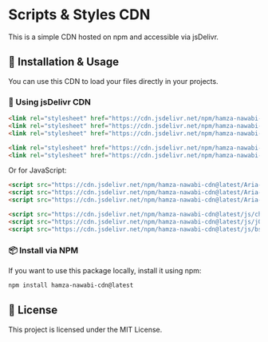 # Scripts & Styles CDN

This is a simple CDN hosted on npm and accessible via jsDelivr.

## 📌 Installation & Usage

You can use this CDN to load your files directly in your projects.

### 🔗 Using jsDelivr CDN
```html
<link rel="stylesheet" href="https://cdn.jsdelivr.net/npm/hamza-nawabi-cdn@latest/Aria-Delta/css/main.css">
<link rel="stylesheet" href="https://cdn.jsdelivr.net/npm/hamza-nawabi-cdn@latest/Aria-Delta/css/login.css">
<link rel="stylesheet" href="https://cdn.jsdelivr.net/npm/hamza-nawabi-cdn@latest/Aria-Delta/css/loading.css">

<link rel="stylesheet" href="https://cdn.jsdelivr.net/npm/hamza-nawabi-cdn@latest/css/animate.css">
<link rel="stylesheet" href="https://cdn.jsdelivr.net/npm/hamza-nawabi-cdn@latest/css/bs.min.css">
```

Or for JavaScript:
```html
<script src="https://cdn.jsdelivr.net/npm/hamza-nawabi-cdn@latest/Aria-Delta/js/load-page-dynamic.js"></script>
<script src="https://cdn.jsdelivr.net/npm/hamza-nawabi-cdn@latest/Aria-Delta/js/changeDirectionPage.js"></script>
<script src="https://cdn.jsdelivr.net/npm/hamza-nawabi-cdn@latest/Aria-Delta/js/script.js"></script>

<script src="https://cdn.jsdelivr.net/npm/hamza-nawabi-cdn@latest/js/chart.js"></script>
<script src="https://cdn.jsdelivr.net/npm/hamza-nawabi-cdn@latest/js/jQuery.3.7.1.js"></script>
<script src="https://cdn.jsdelivr.net/npm/hamza-nawabi-cdn@latest/js/bs.min.js"></script>
```

### 📦 Install via NPM
If you want to use this package locally, install it using npm:
```sh
npm install hamza-nawabi-cdn@latest
```

<!-- ## 🚀 Updating Your CDN
1. Make changes to your files.
2. Bump the version in `package.json`.
3. Publish to npm:
   ```sh
   npm publish --access public
   ```
4. Your updates will be available at:
   ```sh
   https://cdn.jsdelivr.net/npm/hamza-nawabi-cdn@latest/
   ``` -->

## 📜 License
This project is licensed under the MIT License.

